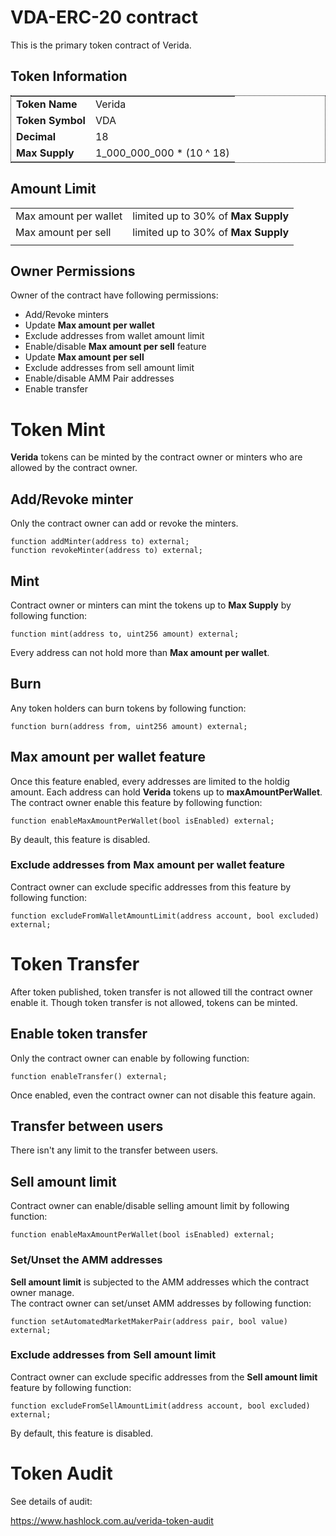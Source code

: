 # VDA-ERC-20 contract
This is the primary token contract of Verida. <br>
## Token Information
<table style="border:1px solid black; border-style:dotted">
<tr>
    <td><b>Token Name</b></td>
    <td>Verida</td>
</tr>
<tr>
    <td><b>Token Symbol</b></td>
    <td>VDA</td>
</tr>
<tr>
    <td><b>Decimal</b></td>
    <td>18</td>
</tr>
<tr>
    <td><b>Max Supply</b></td>
    <td>1_000_000_000 * (10 ^ 18)</td>
</tr>
</table>

## Amount Limit
<table>
    <tr>
        <td>Max amount per wallet</td>
        <td>limited up to 30% of <b>Max Supply<b></td>
    </tr>
    <tr>
        <td>Max amount per sell</td>
        <td>limited up to 30% of <b>Max Supply<b></td>
    </tr>
    <tr>
        <td></td>
        <td></td>
    </tr>
</table>

## Owner Permissions
Owner of the contract have following permissions:
- Add/Revoke minters
- Update **Max amount per wallet**
- Exclude addresses from wallet amount limit
- Enable/disable **Max amount per sell** feature
- Update **Max amount per sell**
- Exclude addresses from sell amount limit
- Enable/disable AMM Pair addresses
- Enable transfer

# Token Mint
**Verida** tokens can be minted by the contract owner or minters who are allowed by the contract owner.
## Add/Revoke minter
Only the contract owner can add or revoke the minters.
```
function addMinter(address to) external;
function revokeMinter(address to) external;
```
## Mint
Contract owner or minters can mint the tokens up to **Max Supply** by following function:
```
function mint(address to, uint256 amount) external;
```
Every address can not hold more than **Max amount per wallet**.

## Burn
Any token holders can burn tokens by following function:
```
function burn(address from, uint256 amount) external;
```

## **Max amount per wallet** feature
Once this feature enabled, every addresses are limited to the holdig amount. Each address can hold **Verida** tokens up to **maxAmountPerWallet**.
The contract owner enable this feature by following function:
```
function enableMaxAmountPerWallet(bool isEnabled) external;
```
By deault, this feature is disabled.

### Exclude addresses from **Max amount per wallet** feature
Contract owner can exclude specific addresses from this feature by following function:
```
function excludeFromWalletAmountLimit(address account, bool excluded) external;
```

# Token Transfer
After token published, token transfer is not allowed till the contract owner enable it. Though token transfer is not allowed, tokens can be minted.
## Enable token transfer
Only the contract owner can enable by following function:
```
function enableTransfer() external;
```
Once enabled, even the contract owner can not disable this feature again.
## Transfer between users
There isn't any limit to the transfer between users.<br>

## Sell amount limit
Contract owner can enable/disable selling amount limit by following function:
```
function enableMaxAmountPerWallet(bool isEnabled) external;
```
### Set/Unset the AMM addresses
**Sell amount limit** is subjected to the AMM addresses which the contract owner manage.<br>
The contract owner can set/unset AMM addresses by following function:
```
function setAutomatedMarketMakerPair(address pair, bool value) external;
```

### Exclude addresses from **Sell amount limit**
Contract owner can exclude specific addresses from the **Sell amount limit** feature by following function:
```
function excludeFromSellAmountLimit(address account, bool excluded) external;
```
By default, this feature is disabled.

# Token Audit

See details of audit:

https://www.hashlock.com.au/verida-token-audit

